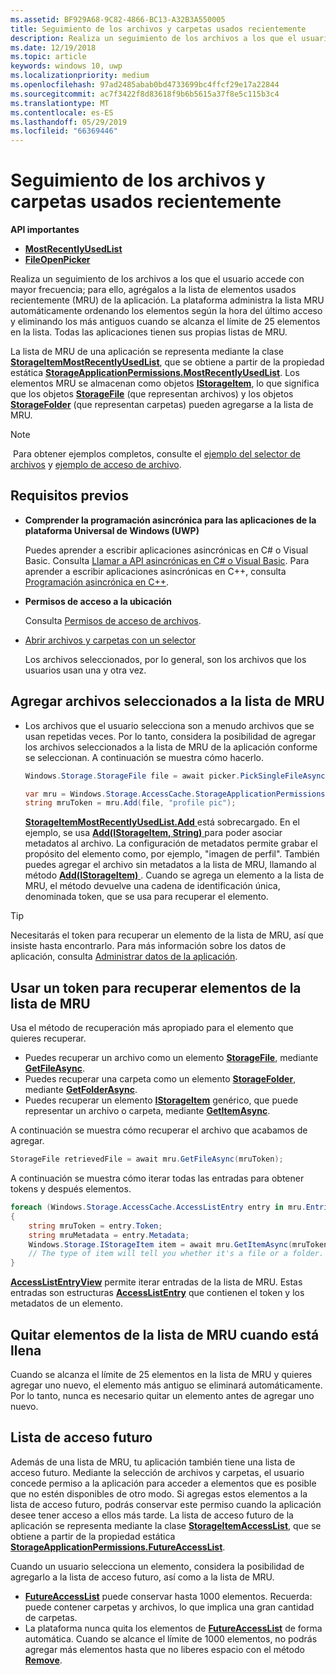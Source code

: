```yaml
---
ms.assetid: BF929A68-9C82-4866-BC13-A32B3A550005
title: Seguimiento de los archivos y carpetas usados recientemente
description: Realiza un seguimiento de los archivos a los que el usuario accede con mayor frecuencia; para ello, agrégalos a la lista de elementos usados recientemente (MRU) de la aplicación.
ms.date: 12/19/2018
ms.topic: article
keywords: windows 10, uwp
ms.localizationpriority: medium
ms.openlocfilehash: 97ad2485abab0bd4733699bc4ffcf29e17a22844
ms.sourcegitcommit: ac7f3422f8d83618f9b6b5615a37f8e5c115b3c4
ms.translationtype: MT
ms.contentlocale: es-ES
ms.lasthandoff: 05/29/2019
ms.locfileid: "66369446"
---
```

# <a name="track-recently-used-files-and-folders"></a>Seguimiento de los archivos y carpetas usados recientemente

**API importantes**

- [**MostRecentlyUsedList**](https://docs.microsoft.com/uwp/api/windows.storage.accesscache.storageapplicationpermissions.mostrecentlyusedlist)
- [**FileOpenPicker**](https://docs.microsoft.com/uwp/schemas/appxpackage/appxmanifestschema/element-fileopenpicker)

Realiza un seguimiento de los archivos a los que el usuario accede con mayor frecuencia; para ello, agrégalos a la lista de elementos usados recientemente (MRU) de la aplicación. La plataforma administra la lista MRU automáticamente ordenando los elementos según la hora del último acceso y eliminando los más antiguos cuando se alcanza el límite de 25 elementos en la lista. Todas las aplicaciones tienen sus propias listas de MRU.

La lista de MRU de una aplicación se representa mediante la clase [**StorageItemMostRecentlyUsedList**](https://docs.microsoft.com/uwp/api/Windows.Storage.AccessCache.StorageItemMostRecentlyUsedList), que se obtiene a partir de la propiedad estática [**StorageApplicationPermissions.MostRecentlyUsedList**](https://docs.microsoft.com/uwp/api/windows.storage.accesscache.storageapplicationpermissions.mostrecentlyusedlist). Los elementos MRU se almacenan como objetos [**IStorageItem**](https://docs.microsoft.com/uwp/api/Windows.Storage.IStorageItem), lo que significa que los objetos [**StorageFile**](https://docs.microsoft.com/uwp/api/Windows.Storage.StorageFile) (que representan archivos) y los objetos [**StorageFolder**](https://docs.microsoft.com/uwp/api/Windows.Storage.StorageFolder) (que representan carpetas) pueden agregarse a la lista de MRU.

> [!NOTE]
> Para obtener ejemplos completos, consulte el [ejemplo del selector de archivos](https://go.microsoft.com/fwlink/p/?linkid=619994) y [ejemplo de acceso de archivo](https://go.microsoft.com/fwlink/p/?linkid=619995).

## <a name="prerequisites"></a>Requisitos previos

-   **Comprender la programación asincrónica para las aplicaciones de la plataforma Universal de Windows (UWP)**

    Puedes aprender a escribir aplicaciones asincrónicas en C# o Visual Basic. Consulta [Llamar a API asincrónicas en C# o Visual Basic](https://docs.microsoft.com/windows/uwp/threading-async/call-asynchronous-apis-in-csharp-or-visual-basic). Para aprender a escribir aplicaciones asincrónicas en C++, consulta [Programación asincrónica en C++](https://docs.microsoft.com/windows/uwp/threading-async/asynchronous-programming-in-cpp-universal-windows-platform-apps).

-   **Permisos de acceso a la ubicación**

    Consulta [Permisos de acceso de archivos](file-access-permissions.md).

-   [Abrir archivos y carpetas con un selector](quickstart-using-file-and-folder-pickers.md)

    Los archivos seleccionados, por lo general, son los archivos que los usuarios usan una y otra vez.

 ## <a name="add-a-picked-file-to-the-mru"></a>Agregar archivos seleccionados a la lista de MRU

-   Los archivos que el usuario selecciona son a menudo archivos que se usan repetidas veces. Por lo tanto, considera la posibilidad de agregar los archivos seleccionados a la lista de MRU de la aplicación conforme se seleccionan. A continuación se muestra cómo hacerlo.

    ```cs
    Windows.Storage.StorageFile file = await picker.PickSingleFileAsync();

    var mru = Windows.Storage.AccessCache.StorageApplicationPermissions.MostRecentlyUsedList;
    string mruToken = mru.Add(file, "profile pic");
    ```

    [**StorageItemMostRecentlyUsedList.Add** ](https://docs.microsoft.com/uwp/api/windows.storage.accesscache.storageitemmostrecentlyusedlist.add) está sobrecargado. En el ejemplo, se usa [**Add(IStorageItem, String)** ](https://docs.microsoft.com/uwp/api/windows.storage.accesscache.storageitemmostrecentlyusedlist.add) para poder asociar metadatos al archivo. La configuración de metadatos permite grabar el propósito del elemento como, por ejemplo, "imagen de perfil". También puedes agregar el archivo sin metadatos a la lista de MRU, llamando al método [**Add(IStorageItem)** ](https://docs.microsoft.com/uwp/api/windows.storage.accesscache.storageitemmostrecentlyusedlist.add). Cuando se agrega un elemento a la lista de MRU, el método devuelve una cadena de identificación única, denominada token, que se usa para recuperar el elemento.

> [!TIP]
> Necesitarás el token para recuperar un elemento de la lista de MRU, así que insiste hasta encontrarlo. Para más información sobre los datos de aplicación, consulta [Administrar datos de la aplicación](https://docs.microsoft.com/previous-versions/windows/apps/hh465109(v=win.10)).

## <a name="use-a-token-to-retrieve-an-item-from-the-mru"></a>Usar un token para recuperar elementos de la lista de MRU

Usa el método de recuperación más apropiado para el elemento que quieres recuperar.

-   Puedes recuperar un archivo como un elemento [**StorageFile**](https://docs.microsoft.com/uwp/api/Windows.Storage.StorageFile), mediante [**GetFileAsync**](https://docs.microsoft.com/uwp/api/windows.storage.accesscache.storageitemmostrecentlyusedlist.getfileasync).
-   Puedes recuperar una carpeta como un elemento [**StorageFolder**](https://docs.microsoft.com/uwp/api/Windows.Storage.StorageFolder), mediante [**GetFolderAsync**](https://docs.microsoft.com/uwp/api/windows.storage.accesscache.storageitemmostrecentlyusedlist.getfolderasync).
-   Puedes recuperar un elemento [**IStorageItem**](https://docs.microsoft.com/uwp/api/Windows.Storage.IStorageItem) genérico, que puede representar un archivo o carpeta, mediante [**GetItemAsync**](https://docs.microsoft.com/uwp/api/windows.storage.accesscache.storageitemmostrecentlyusedlist.getitemasync).

A continuación se muestra cómo recuperar el archivo que acabamos de agregar.

```cs
StorageFile retrievedFile = await mru.GetFileAsync(mruToken);
```

A continuación se muestra cómo iterar todas las entradas para obtener tokens y después elementos.

```cs
foreach (Windows.Storage.AccessCache.AccessListEntry entry in mru.Entries)
{
    string mruToken = entry.Token;
    string mruMetadata = entry.Metadata;
    Windows.Storage.IStorageItem item = await mru.GetItemAsync(mruToken);
    // The type of item will tell you whether it's a file or a folder.
}
```

[  **AccessListEntryView**](https://docs.microsoft.com/uwp/api/Windows.Storage.AccessCache.AccessListEntryView) permite iterar entradas de la lista de MRU. Estas entradas son estructuras [**AccessListEntry**](https://docs.microsoft.com/uwp/api/Windows.Storage.AccessCache.AccessListEntry) que contienen el token y los metadatos de un elemento.

## <a name="removing-items-from-the-mru-when-its-full"></a>Quitar elementos de la lista de MRU cuando está llena

Cuando se alcanza el límite de 25 elementos en la lista de MRU y quieres agregar uno nuevo, el elemento más antiguo se eliminará automáticamente. Por lo tanto, nunca es necesario quitar un elemento antes de agregar uno nuevo.

## <a name="future-access-list"></a>Lista de acceso futuro

Además de una lista de MRU, tu aplicación también tiene una lista de acceso futuro. Mediante la selección de archivos y carpetas, el usuario concede permiso a la aplicación para acceder a elementos que es posible que no estén disponibles de otro modo. Si agregas estos elementos a la lista de acceso futuro, podrás conservar este permiso cuando la aplicación desee tener acceso a ellos más tarde. La lista de acceso futuro de la aplicación se representa mediante la clase [**StorageItemAccessList**](https://docs.microsoft.com/uwp/api/Windows.Storage.AccessCache.StorageItemAccessList), que se obtiene a partir de la propiedad estática [**StorageApplicationPermissions.FutureAccessList**](https://docs.microsoft.com/uwp/api/windows.storage.accesscache.storageapplicationpermissions.futureaccesslist).

Cuando un usuario selecciona un elemento, considera la posibilidad de agregarlo a la lista de acceso futuro, así como a la lista de MRU.

-   [  **FutureAccessList**](https://docs.microsoft.com/uwp/api/windows.storage.accesscache.storageapplicationpermissions.futureaccesslist) puede conservar hasta 1000 elementos. Recuerda: puede contener carpetas y archivos, lo que implica una gran cantidad de carpetas.
-   La plataforma nunca quita los elementos de [**FutureAccessList**](https://docs.microsoft.com/uwp/api/windows.storage.accesscache.storageapplicationpermissions.futureaccesslist) de forma automática. Cuando se alcance el límite de 1000 elementos, no podrás agregar más elementos hasta que no liberes espacio con el método [**Remove**](https://docs.microsoft.com/uwp/api/windows.storage.accesscache.storageitemmostrecentlyusedlist.remove).

